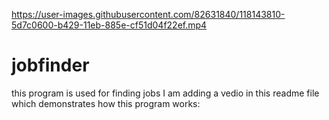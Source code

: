 
https://user-images.githubusercontent.com/82631840/118143810-5d7c0600-b429-11eb-885e-cf51d04f22ef.mp4

# jobfinder
this  program is used for finding jobs
I am adding a vedio in this readme file which demonstrates how this program works:
